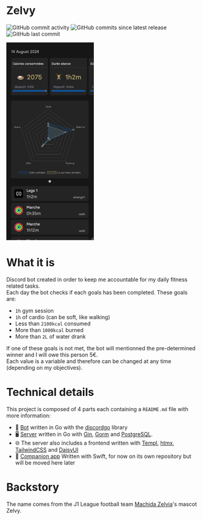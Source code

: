 # Zelvy

![GitHub commit activity](https://img.shields.io/github/commit-activity/w/rangodisco/zelvy)
![GitHub commits since latest release](https://img.shields.io/github/commits-since/rangodisco/zelvy/latest)
![GitHub last commit](https://img.shields.io/github/last-commit/rangodisco/zelvy)

<img src="assets/preview.png" height="520" alt="preview">

# What it is

Discord bot created in order to keep me accountable for my daily fitness related tasks. \
Each day the bot checks if each goals has been completed. These goals are:

- `1h` gym session
- `1h` of cardio (can be soft, like walking)
- Less than `2100kcal` consumed
- More than `1000kcal` burned
- More than `2L` of water drank

If one of these goals is not met, the bot will mentionned the pre-determined winner and I will owe this person 5€.\
Each value is a variable and therefore can be changed at any time (depending on my objectives).

# Technical details

This project is composed of 4 parts each containing a `README.md` file with more information:

- 🤖 [Bot](https://github.com/RangoDisco/zelby/tree/main/bot) written in Go with
  the [discordgo](https://github.com/bwmarrin/discordgo) library
- 🖥 [Server](https://github.com/RangoDisco/zelby/tree/main/server) written in Go
  with [Gin](https://github.com/gin-gonic/gin), [Gorm](https://github.com/go-gorm/gorm)
  and [PostgreSQL](https://www.postgresql.org/).
- 🌐 The server also includes a frontend written
  with [Templ](https://github.com/a-h/templ), [htmx](https://github.com/bigskysoftware/htmx), [TailwindCSS](https://github.com/tailwindlabs/tailwindcss)
  and [DaisyUI](https://github.com/saadeghi/daisyui)
- 📱 [Companion app](https://github.com/RangoDisco/zelby-companion) Written with Swift, for now on its own repository but
  will be moved here later

# Backstory

The name comes from the J1 League football team [Machida Zelvia](https://www.zelvia.co.jp/)'s mascot Zelvy.
